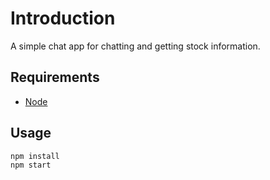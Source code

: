 # Introduction
A simple chat app for chatting and getting stock information.

## Requirements
* [Node](https://nodejs.org/en/)

## Usage

```npm install```  
```npm start```